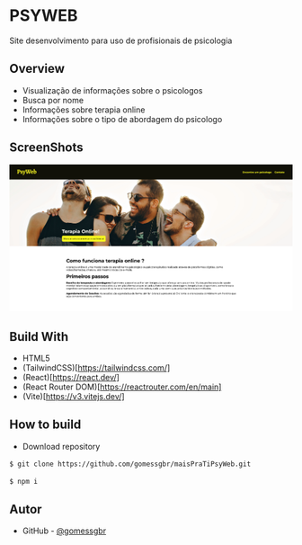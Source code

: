 # PSYWEB

Site desenvolvimento para uso de profisionais de psicologia

## Overview
 - Visualização de informações sobre o psicologos
 - Busca por nome
 - Informações sobre terapia online
 - Informações sobre o tipo de abordagem do psicologo


## ScreenShots

![preview](./assets/images/preview.png)

## Build With
- HTML5
- (TailwindCSS)[https://tailwindcss.com/]
- (React)[https://react.dev/]
- (React Router DOM)[https://reactrouter.com/en/main]
- (Vite)[https://v3.vitejs.dev/] 

## How to build

- Download repository
```bash
$ git clone https://github.com/gomessgbr/maisPraTiPsyWeb.git
```
```bash
$ npm i 
```


## Autor

- GitHub - [@gomessgbr](https://github.com/gomessgbr)
